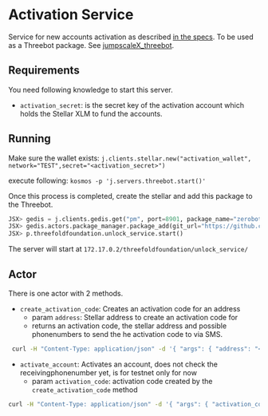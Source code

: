 # Activation Service

Service for new accounts activation as described [in the specs](../specs/address_activation.md).
To be used as a Threebot package. See [jumpscaleX_threebot](https://github.com/threefoldtech/jumpscaleX_threebot).

## Requirements

You need following knowledge to start this server.

- `activation_secret`: is the secret key of the activation  account which holds the Stellar XLM to fund the accounts.

## Running

Make sure the wallet exists:
`j.clients.stellar.new("activation_wallet", network="TEST",secret="<activation_secret>")`

 execute following:
`kosmos -p 'j.servers.threebot.start()'`

Once this process is completed, create the stellar and add this package to the Threebot.

```python
JSX> gedis = j.clients.gedis.get("pm", port=8901, package_name="zerobot.packagemanager")
JSX> gedis.actors.package_manager.package_add(git_url="https://github.com/threefoldfoundation/tft-stellar/tree/master/ThreeBotPackages/activation-service", install_kwargs={ "domain": "testnet.threefold.io" })
JSX> p.threefoldfoundation.unlock_service.start()
```

The server will start at `172.17.0.2/threefoldfoundation/unlock_service/`

## Actor

There is one actor with 2 methods.

- `create_activation_code`: Creates an activation code for an address
  - param `address`: Stellar address to create an activation code for
  - returns an activation code, the stellar address and possible phonenumbers to send the he activation code to via SMS.

```sh
 curl -H "Content-Type: application/json" -d '{ "args": { "address": "<newaddress>"  }}' "https://testnet.threefold.io/threefoldfoundation/activation_service/create_activation_code"
 ```

- `activate_account`: Activates an account, does not check the receivingphonenumber yet, is for testnet only for now
  - param `activation_code`: activation code created by the `create_activation_code` method

```sh
curl -H "Content-Type: application/json" -d '{ "args": { "activation_code": "<activation_code>"  }}' "https://testnet.threefold.io/threefoldfoundation/activation_service/activate_account"
```
